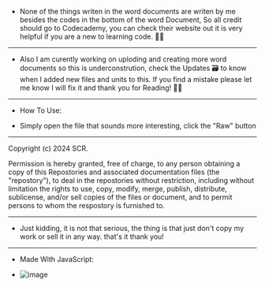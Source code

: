 * None of the things writen in the word documents are writen by me besides the codes in the bottom of the word Document, So all credit should go to Codecademy, you can check their website out it is very helpful if you are a new to learning code. 📃🚫
-------------------------------------------------------------------------------------------------------
* Also I am curently working on uploding and creating more word documents so this is underconstrution, check the Updates 🗃 to know when I added new files and units to this. If you find a mistake please let me know I will fix it and thank you for Reading! 🚧🚧
-------------------------------------------------------------------------------------------------------
* How To Use:
- Simply open the file that sounds more interesting, click the "Raw" button

-------------------------------------------------------------------------------------------------------
Copyright (c) 2024 SCR.

Permission is hereby granted, free of charge, to any person obtaining a copy
of this Repostories and associated documentation files (the "repostory"), to deal
in the repostories without restriction, including without limitation the rights
to use, copy, modify, merge, publish, distribute, sublicense, and/or sell
copies of the files or document, and to permit persons to whom the respostory is
furnished to.

-------------------------------------------------------------------------------------------------------
* Just kidding, it is not that serious, the thing is that just don't copy my work or sell it in any way. that's it thank you!
-------------------------------------------------------------------------------------------------------
* Made With JavaScript:
- ![image](https://github.com/Scriptonotics/Codecademy-JavaScript-Beginners-Level/assets/148169522/4742bb47-113a-4f0a-a276-180f06211f39)


